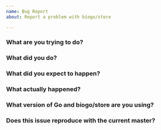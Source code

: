 ```yaml
---
name: Bug Report
about: Report a problem with bíogo/store

---
```

<!--
Please make sure your issue title matches the Go convention; a summary
of the problem, prefixed by the primary affected package.
-->
### What are you trying to do?


### What did you do?
<!--
Please include a link to a minimal reproducer here. Preferably this should
be a complete runnable example at https://play.golang.org/.
-->


### What did you expect to happen?


### What actually happened?


### What version of Go and bíogo/store are you using?
<!--
Paste the output of `go version` and if you are installing bíogo from source, paste
the output of `(cd $(go env GOPATH)/src/github.com/biogo/store && git rev-parse HEAD)`.
If you are using modules, also paste the output of `grep github.com/biogo/store go.sum`,
executed in the root of your dependent module.
-->


### Does this issue reproduce with the current master?

